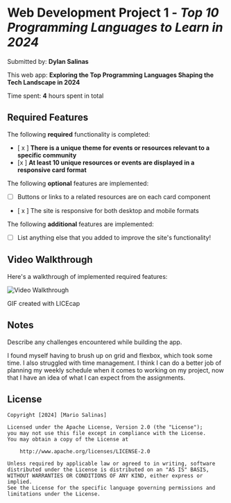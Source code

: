 # Web Development Project 1 - *Top 10 Programming Languages to Learn in 2024*

Submitted by: **Dylan Salinas**

This web app: **Exploring the Top Programming Languages Shaping the Tech Landscape in 2024**

Time spent: **4** hours spent in total

## Required Features

The following **required** functionality is completed:

- [ x ] **There is a unique theme for events or resources relevant to a specific community**
- [x  ] **At least 10 unique resources or events are displayed in a responsive card format**

The following **optional** features are implemented:

- [ ] Buttons or links to a related resources are on each card component
- [ x ] The site is responsive for both desktop and mobile formats

The following **additional** features are implemented:

* [ ] List anything else that you added to improve the site's functionality!

## Video Walkthrough

Here's a walkthrough of implemented required features:

<img src='https://imgur.com/a/Jte9ago' title='Video Walkthrough' width='' alt='Video Walkthrough' />
<blockquote class="imgur-embed-pub" lang="en" data-id="a/Jte9ago" data-context="false" ><a href="//imgur.com/a/Jte9ago"></a></blockquote><script async src="//s.imgur.com/min/embed.js" charset="utf-8"></script>

<!-- Replace this with whatever GIF tool you used! -->
GIF created with LICEcap
<!-- Recommended tools:
[Kap](https://getkap.co/) for macOS
[ScreenToGif](https://www.screentogif.com/) for Windows
[peek](https://github.com/phw/peek) for Linux. -->

## Notes

Describe any challenges encountered while building the app.

I found myself having to brush up on grid and flexbox, which took some time.
I also struggled with time management. I think I can do a better job of planning my weekly schedule when it comes to working on my project, now that I have an idea of what I can expect from the assignments. 

## License

    Copyright [2024] [Mario Salinas]

    Licensed under the Apache License, Version 2.0 (the "License");
    you may not use this file except in compliance with the License.
    You may obtain a copy of the License at

        http://www.apache.org/licenses/LICENSE-2.0

    Unless required by applicable law or agreed to in writing, software
    distributed under the License is distributed on an "AS IS" BASIS,
    WITHOUT WARRANTIES OR CONDITIONS OF ANY KIND, either express or implied.
    See the License for the specific language governing permissions and
    limitations under the License.